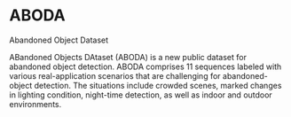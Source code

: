 # ABODA
Abandoned Object Dataset

ABandoned Objects DAtaset (ABODA) is a new public dataset for abandoned object detection. ABODA comprises 11 sequences labeled with various real-application scenarios that are challenging for abandoned-object detection. The situations include crowded scenes, marked changes in lighting condition, night-time detection, as well as indoor and outdoor environments.
